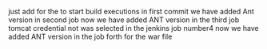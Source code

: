 just add for the to start build executions
in first commit we have added Ant version in second job
now we have added ANT version in the third job
tomcat credential not was selected in the jenkins job number4 
now we have added ANT version in the job forth for the war file
